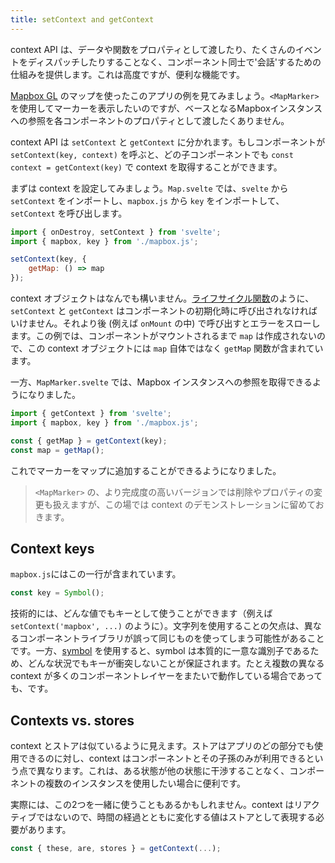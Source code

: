 ```yaml
---
title: setContext and getContext
---
```


context API は、データや関数をプロパティとして渡したり、たくさんのイベントをディスパッチしたりすることなく、コンポーネント同士で'会話'するための仕組みを提供します。これは高度ですが、便利な機能です。

[Mapbox GL](https://docs.mapbox.com/mapbox-gl-js/overview/) のマップを使ったこのアプリの例を見てみましょう。`<MapMarker>` を使用してマーカーを表示したいのですが、ベースとなるMapboxインスタンスへの参照を各コンポーネントのプロパティとして渡したくありません。

context API は `setContext` と `getContext` に分かれます。もしコンポーネントが `setContext(key, context)` を呼ぶと、どの子コンポーネントでも `const context = getContext(key)` で context を取得することができます。

まずは context を設定してみましょう。`Map.svelte` では、`svelte` から `setContext` をインポートし、`mapbox.js` から `key` をインポートして、`setContext` を呼び出します。

```js
import { onDestroy, setContext } from 'svelte';
import { mapbox, key } from './mapbox.js';

setContext(key, {
	getMap: () => map
});
```

context オブジェクトはなんでも構いません。[ライフサイクル関数](/tutorial/onmount)のように、`setContext` と `getContext` はコンポーネントの初期化時に呼び出されなければいけません。それより後 (例えば `onMount` の中) で呼び出すとエラーをスローします。この例では、コンポーネントがマウントされるまで `map` は作成されないので、この context オブジェクトには `map` 自体ではなく `getMap` 関数が含まれています。

一方、`MapMarker.svelte` では、Mapbox インスタンスへの参照を取得できるようになりました。

```js
import { getContext } from 'svelte';
import { mapbox, key } from './mapbox.js';

const { getMap } = getContext(key);
const map = getMap();
```

これでマーカーをマップに追加することができるようになりました。

> `<MapMarker>` の、より完成度の高いバージョンでは削除やプロパティの変更も扱えますが、この場では context のデモンストレーションに留めておきます。

## Context keys

`mapbox.js`にはこの一行が含まれています。

```js
const key = Symbol();
```

技術的には、どんな値でもキーとして使うことができます（例えば `setContext('mapbox', ...)` のように）。文字列を使用することの欠点は、異なるコンポーネントライブラリが誤って同じものを使ってしまう可能性があることです。一方、[symbol](https://developer.mozilla.org/ja/docs/Web/JavaScript/Reference/Global_Objects/Symbol) を使用すると、symbol は本質的に一意な識別子であるため、どんな状況でもキーが衝突しないことが保証されます。たとえ複数の異なる context が多くのコンポーネントレイヤーをまたいで動作している場合であっても、です。

## Contexts vs. stores

context とストアは似ているように見えます。ストアはアプリのどの部分でも使用できるのに対し、context はコンポーネントとその子孫のみが利用できるという点で異なります。これは、ある状態が他の状態に干渉することなく、コンポーネントの複数のインスタンスを使用したい場合に便利です。

実際には、この2つを一緒に使うこともあるかもしれません。context はリアクティブではないので、時間の経過とともに変化する値はストアとして表現する必要があります。


```js
const { these, are, stores } = getContext(...);
```

